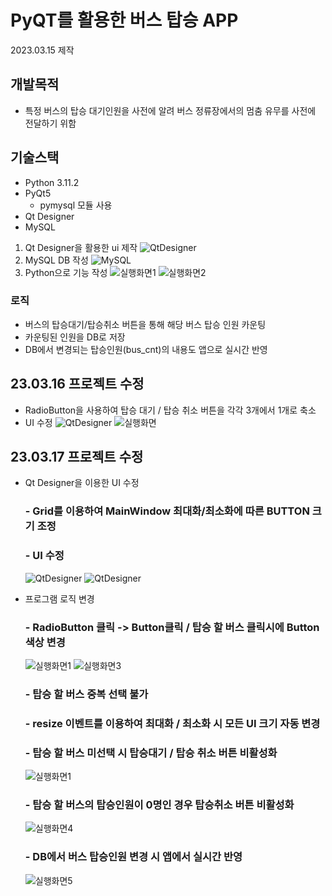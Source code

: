# PyQT를 활용한 버스 탑승 APP
2023.03.15 제작

## 개발목적
- 특정 버스의 탑승 대기인원을 사전에 알려 버스 정류장에서의 멈춤 유무를 사전에 전달하기 위함

## 기술스택
- Python 3.11.2
- PyQt5
    - pymysql 모듈 사용
- Qt Designer
- MySQL

1. Qt Designer을 활용한 ui 제작
![QtDesigner](https://raw.githubusercontent.com/PKNU-IOT3/bustop_pyqt_practice/main/images/QtDesigner.png)
2. MySQL DB 작성
![MySQL](https://raw.githubusercontent.com/PKNU-IOT3/bustop_pyqt_practice/main/images/mysql.png)
3. Python으로 기능 작성
![실행화면1](https://raw.githubusercontent.com/PKNU-IOT3/bustop_pyqt_practice/main/images/%EC%8B%A4%ED%96%89%ED%99%94%EB%A9%B4_1.png)
![실행화면2](https://raw.githubusercontent.com/PKNU-IOT3/bustop_pyqt_practice/main/images/%EC%8B%A4%ED%96%89%ED%99%94%EB%A9%B4_2.png)

### 로직
- 버스의 탑승대기/탑승취소 버튼을 통해 해당 버스 탑승 인원 카운팅
- 카운팅된 인원을 DB로 저장
- DB에서 변경되는 탑승인원(bus_cnt)의 내용도 앱으로 실시간 반영

## 23.03.16 프로젝트 수정
- RadioButton을 사용하여 탑승 대기 / 탑승 취소 버튼을 각각 3개에서 1개로 축소
- UI 수정
![QtDesigner](https://raw.githubusercontent.com/PKNU-IOT3/bustop_pyqt_practice/main/images/QtDesigner_modify.png)
![실행화면](https://raw.githubusercontent.com/PKNU-IOT3/bustop_pyqt_practice/main/images/%EC%8B%A4%ED%96%89%ED%99%94%EB%A9%B4_modify.png)


## 23.03.17 프로젝트 수정
- Qt Designer을 이용한 UI 수정
    ### - Grid를 이용하여 MainWindow 최대화/최소화에 따른 BUTTON 크기 조정
    ### - UI 수정
    ![QtDesigner](https://raw.githubusercontent.com/PKNU-IOT3/bustop_pyqt_practice/main/images/QtDesigner_0317_1.png)
    ![QtDesigner](https://raw.githubusercontent.com/PKNU-IOT3/bustop_pyqt_practice/main/images/QtDesigner_0317_2.png)

- 프로그램 로직 변경
    ### - RadioButton 클릭 -> Button클릭 / 탑승 할 버스 클릭시에 Button 색상 변경
    ![실행화면1](https://raw.githubusercontent.com/PKNU-IOT3/bustop_pyqt_practice/main/images/%EC%8B%A4%ED%96%89%ED%99%94%EB%A9%B4_0317_1.png)
    ![실행화면3](https://raw.githubusercontent.com/PKNU-IOT3/bustop_pyqt_practice/main/images/%EC%8B%A4%ED%96%89%ED%99%94%EB%A9%B4_0317_3.png)
    ### - 탑승 할 버스 중복 선택 불가
    ### - resize 이벤트를 이용하여 최대화 / 최소화 시 모든 UI 크기 자동 변경
    
    ### - 탑승 할 버스 미선택 시 탑승대기 / 탑승 취소 버튼 비활성화
    ![실행화면1](https://raw.githubusercontent.com/PKNU-IOT3/bustop_pyqt_practice/main/images/%EC%8B%A4%ED%96%89%ED%99%94%EB%A9%B4_0317_1.png)
    ### - 탑승 할 버스의 탑승인원이 0명인 경우 탑승취소 버튼 비활성화
    ![실행화면4](https://raw.githubusercontent.com/PKNU-IOT3/bustop_pyqt_practice/main/images/%EC%8B%A4%ED%96%89%ED%99%94%EB%A9%B4_0317_4.png)
    ### - DB에서 버스 탑승인원 변경 시 앱에서 실시간 반영
    ![실행화면5](https://raw.githubusercontent.com/PKNU-IOT3/bustop_pyqt_practice/main/images/%EC%8B%A4%ED%96%89%ED%99%94%EB%A9%B4_0317_5.png)
